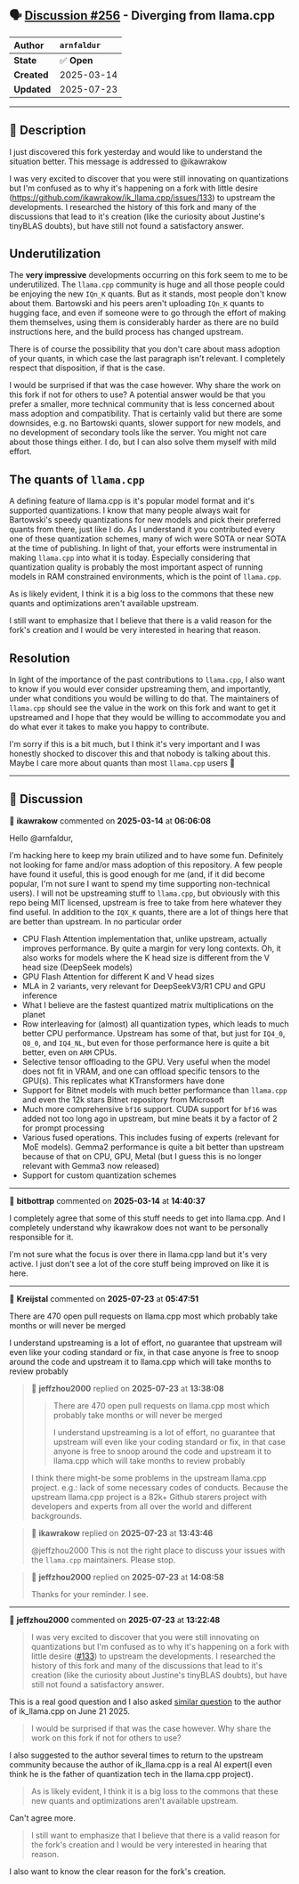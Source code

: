 ## 🗣️ [Discussion #256](https://github.com/ikawrakow/ik_llama.cpp/discussions/256) - Diverging from llama.cpp

| **Author** | `arnfaldur` |
| :--- | :--- |
| **State** | ✅ **Open** |
| **Created** | 2025-03-14 |
| **Updated** | 2025-07-23 |

---

## 📄 Description

I just discovered this fork yesterday and would like to understand the situation better. This message is addressed to @ikawrakow

I was very excited to discover that you were still innovating on quantizations but I'm confused as to why it's happening on a fork with little desire (https://github.com/ikawrakow/ik_llama.cpp/issues/133) to upstream the developments. I researched the history of this fork and many of the discussions that lead to it's creation (like the curiosity about Justine's tinyBLAS doubts), but have still not found a satisfactory answer.

## Underutilization

The **very impressive** developments occurring on this fork seem to me to be underutilized. The `llama.cpp` community is huge and all those people could be enjoying the new `IQn_K` quants. But as it stands, most people don't know about them. Bartowski and his peers aren't uploading `IQn_K` quants to hugging face, and even if someone were to go through the effort of making them themselves, using them is considerably harder as there are no build instructions here, and the build process has changed upstream.

There is of course the possibility that you don't care about mass adoption of your quants, in which case the last paragraph isn't relevant. I completely respect that disposition, if that is the case.

I would be surprised if that was the case however. Why share the work on this fork if not for others to use? A potential answer would be that you prefer a smaller, more technical community that is less concerned about mass adoption and compatibility. That is certainly valid but there are some downsides, e.g. no Bartowski quants, slower support for new models, and no development of secondary tools like the server. You might not care about those things either. I do, but I can also solve them myself with mild effort.

## The quants of `llama.cpp`

A defining feature of llama.cpp is it's popular model format and it's supported quantizations. I know that many people always wait for Bartowski's speedy quantizations for new models and pick their preferred quants from there, just like I do. As I understand it you contributed every one of these quantization schemes, many of wich were SOTA or near SOTA at the time of publishing. In light of that, your efforts were instrumental in making `llama.cpp` into what it is today. Especially considering that quantization quality is probably the most important aspect of running models in RAM constrained environments, which is the point of `llama.cpp`.

As is likely evident, I think it is a big loss to the commons that these new quants and optimizations aren't available upstream. 

I still want to emphasize that I believe that there is a valid reason for the fork's creation and I would be very interested in hearing that reason.

## Resolution

In light of the importance of the past contributions to `llama.cpp`, I also want to know if you would ever consider upstreaming them, and importantly, under what conditions you would be willing to do that. The maintainers of `llama.cpp` should see the value in the work on this fork and want to get it upstreamed and I hope that they would be willing to accommodate you and do what ever it takes to make you happy to contribute.

I'm sorry if this is a bit much, but I think it's very important and I was honestly shocked to discover this and that nobody is talking about this. Maybe I care more about quants than most `llama.cpp` users 🤷

---

## 💬 Discussion

👤 **ikawrakow** commented on **2025-03-14** at **06:06:08**

Hello @arnfaldur, 

I'm hacking here to keep my brain utilized and to have some fun. Definitely not looking for fame and/or mass adoption of this repository. A few people have found it useful, this is good enough for me (and, if it did become popular, I'm not sure I want to spend my time supporting non-technical users). I will not be upstreaming stuff to `llama.cpp`, but obviously with this repo being MIT licensed, upstream is free to take from here whatever they find useful. In addition to the `IQX_K` quants, there are a lot of things here that are better than upstream. In no particular order
* CPU Flash Attention implementation that, unlike upstream, actually improves performance. By quite a margin for very long contexts. Oh, it also works for models where the K head size is different from the V head size (DeepSeek models)
* GPU Flash Attention for different K and V head sizes
* MLA in 2 variants, very relevant for DeepSeekV3/R1 CPU and GPU inference
* What I believe are the fastest quantized matrix multiplications on the planet
* Row interleaving for (almost) all quantization types, which leads to much better CPU performance. Upstream has some of that, but just for `IQ4_0`, `Q8_0`, and `IQ4_NL`, but even for those performance here is quite a bit better, even on `ARM` CPUs.
* Selective tensor offloading to the GPU. Very useful when the model does not fit in VRAM, and one can offload specific tensors to the GPU(s). This replicates what KTransformers have done
* Support for Bitnet models with much better performance than `llama.cpp` and even the 12k stars Bitnet repository from Microsoft
* Much more comprehensive `bf16` support. CUDA support for `bf16` was added not too long ago in upstream, but mine beats it by a factor of 2 for prompt processing
* Various fused operations. This includes fusing of experts (relevant for MoE models). Gemma2 performance is quite a bit better than upstream because of that on CPU, GPU, Metal (but I guess this is no longer relevant with Gemma3 now released)
* Support for custom quantization schemes

---

👤 **bitbottrap** commented on **2025-03-14** at **14:40:37**

I completely agree that some of this stuff needs to get into llama.cpp. And I completely understand why ikawrakow does not want to be personally responsible for it.

I'm not sure what the focus is over there in llama.cpp land but it's very active. I just don't see a lot of the core stuff being improved on like it is here.

---

👤 **Kreijstal** commented on **2025-07-23** at **05:47:51**

There are 470 open pull requests on llama.cpp most which probably take months or will never be merged


I understand upstreaming is a lot of effort, no guarantee that upstream will even like your coding standard or fix, in that case anyone is free to snoop around the code and upstream it to llama.cpp which will take months to review probably

> 👤 **jeffzhou2000** replied on **2025-07-23** at **13:38:08**
> 
> > There are 470 open pull requests on llama.cpp most which probably take months or will never be merged
> > 
> > I understand upstreaming is a lot of effort, no guarantee that upstream will even like your coding standard or fix, in that case anyone is free to snoop around the code and upstream it to llama.cpp which will take months to review probably
> 
> I think there might-be some problems in the upstream llama.cpp project. e.g.: lack of some necessary codes of conducts. Because the upstream llama.cpp project is a 82k+ Github starers project with developers and experts from all over the world and different backgrounds.

> 👤 **ikawrakow** replied on **2025-07-23** at **13:43:46**
> 
> @jeffzhou2000 This is not the right place to discuss your issues with the `llama.cpp` maintainers. Please stop.

> 👤 **jeffzhou2000** replied on **2025-07-23** at **14:08:58**
> 
> Thanks for your reminder. I see.

---

👤 **jeffzhou2000** commented on **2025-07-23** at **13:22:48**

> I was very excited to discover that you were still innovating on quantizations but I'm confused as to why it's happening on a fork with little desire ([#133](https://github.com/ikawrakow/ik_llama.cpp/issues/133)) to upstream the developments. I researched the history of this fork and many of the discussions that lead to it's creation (like the curiosity about Justine's tinyBLAS doubts), but have still not found a satisfactory answer.

This is a real good question and I also asked [similar question](https://github.com/ikawrakow/ik_llama.cpp/discussions/8#discussioncomment-13537984) to the author of ik_llama.cpp on June 21 2025.



> 
> I would be surprised if that was the case however. Why share the work on this fork if not for others to use? 

I also suggested to the author several times to return to the upstream community because the author of ik_llama.cpp is a real AI expert(I even think he is the father of quantization tech in the llama.cpp project).


> 
> As is likely evident, I think it is a big loss to the commons that these new quants and optimizations aren't available upstream.

Can't agree more.

> I still want to emphasize that I believe that there is a valid reason for the fork's creation and I would be very interested in hearing that reason.

I also want to know the clear reason for the fork's creation.